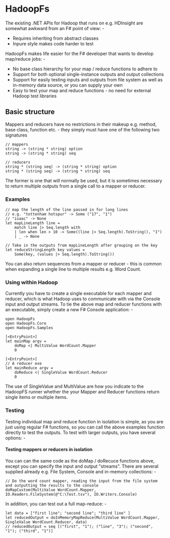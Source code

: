 HadoopFs
========

The existing .NET APIs for Hadoop that runs on e.g. HDInsight are somewhat awkward from an F# point of view: -

- Requires inheriting from abstract classes
- Inpure style makes code harder to test

HadoopFs makes life easier for the F# developer that wants to develop map/reduce jobs: -

- No base class hierarchy for your map / reduce functions to adhere to
- Support for both optional single-instance outputs and output collections
- Support for easily testing inputs and outputs from file system as well as in-memory data source, or you can supply your own
- Easy to test your map and reduce functions - no need for external Hadoop test libraries

## Basic structure

Mappers and reducers have no restrictions in their makeup e.g. method, base class, function etc. - they simply must have one of the following two signatures

    // mappers
    string -> (string * string) option
    string -> (string * string) seq
    
    // reducers
    string * (string seq) -> (string * string) option
    string * (string seq) -> (string * string) seq

The former is one that will normally be used, but it is sometimes necessary to return multiple outputs from a single call to a mapper or reducer.

### Examples
    // map the length of the line passed in for long lines
    // e.g. "tottenham hotspur" -> Some ("17", "1")
    // "isaac" -> None
    let mapLineLength line = 
        match line |> Seq.length with
        | len when len > 10 -> Some((line |> Seq.length).ToString(), "1")
        | _ -> None
    
    // Take in the outputs from mapLineLength after grouping on the key 
    let reduceStringLength key values =
        Some(key, (values |> Seq.length).ToString())
        
You can also return sequences from a mapper or reducer - this is common when expanding a single line to multiple results e.g. Word Count.

### Using within Hadoop
Currently you have to create a single executable for each mapper and reducer, which is what Hadoop uses to communicate with via the Console input and output streams. To tie the above map and reducer functions with an executable, simply create a new F# Console application: -

    open HadoopFs
    open HadoopFs.Core
    open HadoopFs.Samples

    [<EntryPoint>]
    let mainMap argv =
        doMap <| MultiValue WordCount.Mapper
        0

    [<EntryPoint>]
    // A reducer exe
    let mainReduce argv =
        doReduce <| SingleValue WordCount.Reducer
        0

The use of SingleValue and MultiValue are how you indicate to the HadoopFS runner whether the your Mapper and Reducer functions return single items or multiple items.

### Testing
Testing individual map and reduce function in isolation is simple, as you are just using regular F# functions, so you can call the above examples function directly to test the outputs. To test with larger outputs, you have several options: -

#### Testing mappers or reducers in isolation
You can can the same code as the doMap / doRecuce functions above, except you can specify the input and output "streams". There are several supplied already e.g. File System, Console and in-memory collections: -

    // Do the word count mapper, reading the input from the file system and outputting the results to the console
    doMapCustom(MultiValue WordCount.Mapper, IO.Readers.FileSystem(@"C:\Test.tsv"), IO.Writers.Console)
    
In addition, you can test out a full map-reduce: -

    let data = ["first line"; "second line"; "third line" ]
    let reducedOutput = doInMemoryMapReduce(MultiValue WordCount.Mapper, SingleValue WordCount.Reducer, data)
    // reducedOutput = seq [("first", "1"); ("line", "3"); ("second", "1"); ("third", "1")]
